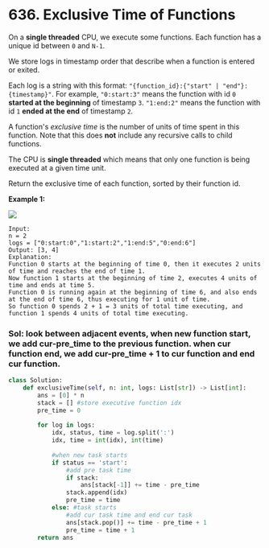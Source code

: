 # 636. Exclusive Time of Functions

On a **single threaded** CPU, we execute some functions.  Each function has a unique id between `0` and `N-1`.

We store logs in timestamp order that describe when a function is entered or exited.

Each log is a string with this format: `"{function_id}:{"start" | "end"}:{timestamp}"`.  For example, `"0:start:3"` means the function with id `0` **started at the beginning** of timestamp `3`.  `"1:end:2"` means the function with id `1` **ended at the end** of timestamp `2`.

A function's _exclusive time_ is the number of units of time spent in this function.  Note that this does **not** include any recursive calls to child functions.

The CPU is **single threaded** which means that only one function is being executed at a given time unit.

Return the exclusive time of each function, sorted by their function id.

**Example 1:**

![](https://assets.leetcode.com/uploads/2019/04/05/diag1b.png)

```text
Input:
n = 2
logs = ["0:start:0","1:start:2","1:end:5","0:end:6"]
Output: [3, 4]
Explanation:
Function 0 starts at the beginning of time 0, then it executes 2 units of time and reaches the end of time 1.
Now function 1 starts at the beginning of time 2, executes 4 units of time and ends at time 5.
Function 0 is running again at the beginning of time 6, and also ends at the end of time 6, thus executing for 1 unit of time. 
So function 0 spends 2 + 1 = 3 units of total time executing, and function 1 spends 4 units of total time executing.
```

### Sol: look between adjacent events, when new function start, we add cur-pre\_time to the previous function. when cur function end, we add cur-pre\_time + 1 to cur function and end cur function.

```python
class Solution:
    def exclusiveTime(self, n: int, logs: List[str]) -> List[int]:
        ans = [0] * n
        stack = [] #store executive function idx
        pre_time = 0 
        
        for log in logs:
            idx, status, time = log.split(':')
            idx, time = int(idx), int(time)
            
            #when new task starts
            if status == 'start': 
                #add pre task time
                if stack:
                    ans[stack[-1]] += time - pre_time 
                stack.append(idx)
                pre_time = time
            else: #task starts
                #add cur task time and end cur task
                ans[stack.pop()] += time - pre_time + 1 
                pre_time = time + 1
        return ans
                
```

